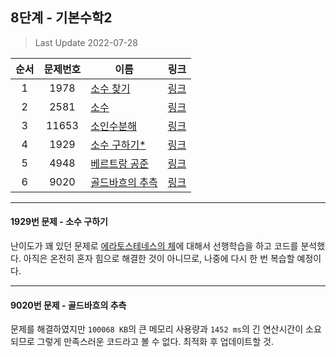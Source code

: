 ## 8단계 - 기본수학2
> Last Update 2022-07-28

|**순서**|**문제번호**|**이름**|**링크**|
|:-:|:-:|-|:-:|
|1|1978|[소수 찾기](https://github.com/klay9502/Learning/blob/master/%EB%8B%A8%EA%B3%84%EB%B3%84%20%EB%AC%B8%EC%A0%9C/08_%EA%B8%B0%EB%B3%B8%EC%88%98%ED%95%992/1978.cpp)|[링크](https://www.acmicpc.net/problem/1978)
|2|2581|[소수](https://github.com/klay9502/Learning/blob/master/%EB%8B%A8%EA%B3%84%EB%B3%84%20%EB%AC%B8%EC%A0%9C/08_%EA%B8%B0%EB%B3%B8%EC%88%98%ED%95%992/2581.cpp)|[링크](https://www.acmicpc.net/problem/2581)
|3|11653|[소인수분해](https://github.com/klay9502/Learning/blob/master/%EB%8B%A8%EA%B3%84%EB%B3%84%20%EB%AC%B8%EC%A0%9C/08_%EA%B8%B0%EB%B3%B8%EC%88%98%ED%95%992/11653.cpp)|[링크](https://www.acmicpc.net/problem/11653)
|4|1929|[소수 구하기*](https://github.com/klay9502/Learning/blob/master/%EB%8B%A8%EA%B3%84%EB%B3%84%20%EB%AC%B8%EC%A0%9C/08_%EA%B8%B0%EB%B3%B8%EC%88%98%ED%95%992/1929.cpp)|[링크](https://www.acmicpc.net/problem/1929)
|5|4948|[베르트랑 공준](https://github.com/klay9502/Learning/blob/master/%EB%8B%A8%EA%B3%84%EB%B3%84%20%EB%AC%B8%EC%A0%9C/08_%EA%B8%B0%EB%B3%B8%EC%88%98%ED%95%992/4948.cpp)|[링크](https://www.acmicpc.net/problem/4948)
|6|9020|[골드바흐의 추측](https://github.com/klay9502/Learning/blob/master/%EB%8B%A8%EA%B3%84%EB%B3%84%20%EB%AC%B8%EC%A0%9C/08_%EA%B8%B0%EB%B3%B8%EC%88%98%ED%95%992/9020.cpp)|[링크](https://www.acmicpc.net/problem/9020)

---
#### 1929번 문제 - 소수 구하기
난이도가 꽤 있던 문제로 [에라토스테네스의 체](https://ko.wikipedia.org/wiki/%EC%97%90%EB%9D%BC%ED%86%A0%EC%8A%A4%ED%85%8C%EB%84%A4%EC%8A%A4%EC%9D%98_%EC%B2%B4)에 대해서 선행학습을 하고 코드를 분석했다. 아직은 온전히 혼자 힘으로 해결한 것이 아니므로, 나중에 다시 한 번 복습할 예정이다.

---
#### 9020번 문제 - 골드바흐의 추측
문제를 해결하였지만 `100068 KB`의 큰 메모리 사용량과 `1452 ms`의 긴 연산시간이 소요되므로 그렇게 만족스러운 코드라고 볼 수 없다. 최적화 후 업데이트할 것.